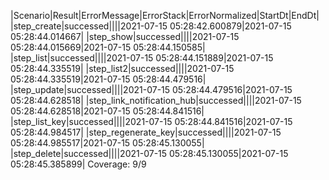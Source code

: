 |Scenario|Result|ErrorMessage|ErrorStack|ErrorNormalized|StartDt|EndDt|
|step_create|successed||||2021-07-15 05:28:42.600879|2021-07-15 05:28:44.014667|
|step_show|successed||||2021-07-15 05:28:44.015669|2021-07-15 05:28:44.150585|
|step_list|successed||||2021-07-15 05:28:44.151889|2021-07-15 05:28:44.335519|
|step_list2|successed||||2021-07-15 05:28:44.335519|2021-07-15 05:28:44.479516|
|step_update|successed||||2021-07-15 05:28:44.479516|2021-07-15 05:28:44.628518|
|step_link_notification_hub|successed||||2021-07-15 05:28:44.628518|2021-07-15 05:28:44.841516|
|step_list_key|successed||||2021-07-15 05:28:44.841516|2021-07-15 05:28:44.984517|
|step_regenerate_key|successed||||2021-07-15 05:28:44.985517|2021-07-15 05:28:45.130055|
|step_delete|successed||||2021-07-15 05:28:45.130055|2021-07-15 05:28:45.385899|
Coverage: 9/9
